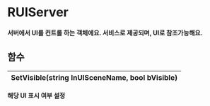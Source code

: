 # **RUIServer**

 **서버에서 UI를 컨트롤 하는 객체에요. 서비스로 제공되며, UI로 참조가능해요.** 
## **함수**

| **SetVisible(string InUISceneName, bool bVisible)** |
| :--- |
 **해당 UI 표시 여부 설정** 

